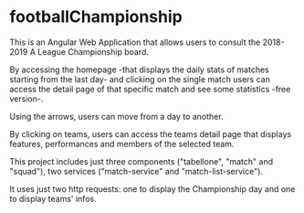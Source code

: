 # footballChampionship

This is an Angular Web Application that allows users to consult the 2018-2019 A League Championship board.

By accessing the homepage -that displays the daily stats of matches starting from the last day- and clicking on the single match users can access the detail page of that specific match and see some statistics -free version-.

Using the arrows, users can move from a day to another.

By clicking on teams, users can access the teams detail page that displays features, performances and members of the selected team.

This project includes just three components ("tabellone", "match" and "squad"), two services ("match-service" and "match-list-service").

It uses just two http requests: one to display the Championship day and one to display teams' infos.
